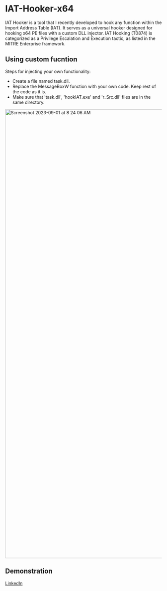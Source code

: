 # IAT-Hooker-x64

IAT Hooker is a tool that I recently developed to hook any function within the Import Address Table (IAT). It serves as a universal hooker designed for hooking x64 PE files with a custom DLL injector. IAT Hooking (T0874) is categorized as a Privilege Escalation and Execution tactic, as listed in the MITRE Enterprise framework.

## Using custom fucntion

Steps for injecting your own functionality:

* Create a file named task.dll.
* Replace the MessageBoxW function with your own code. Keep rest of the code as it is.
* Make sure that 'task.dll', 'hookIAT.exe' and 'r_Src.dll' files are in the same directory.


<img width="1440" alt="Screenshot 2023-09-01 at 8 24 06 AM" src="https://github.com/SmeetSabalpara/IAT-Hooker-x64/assets/59355395/1c06ca76-e24d-4c21-84d5-c12704570f40">

## Demonstration 

[LinkedIn](https://www.linkedin.com/posts/smeetsabalpara_mitreattack-privilegeescalation-hooking-activity-7103064476840603648-NJpq?utm_source=share&utm_medium=member_desktop)
